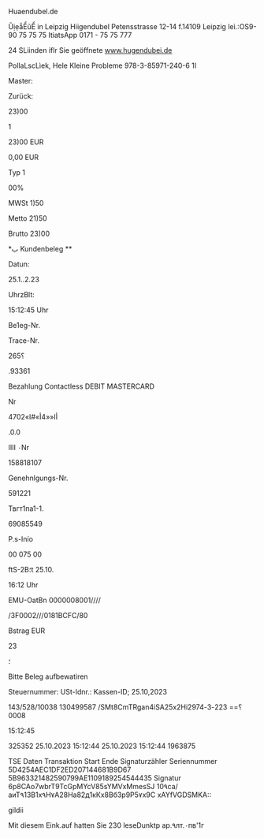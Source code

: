 Huaendubel.de

ŨịẹẫỂũỂ
in Leipzig
Hiigendubel
Petensstrasse 12-14
f.14109 Leipzig
leì.:OS9-90 75 75 75
ItiatsApp 0171 - 75 75 777

24 SLiinden iflr Sie geöffnete
www.hugendubei.de

PollaLscLìek, Hele
Kleine Probleme
978-3-85971-240-6
1ا

Master:

Zurück:

23)00

1

23)00 EUR

0,00 EUR

Typ
1

00%

MWSt
1)50

Metto
21)50

Brutto
23)00

*ب Kundenbeleg **

Datun:

25.1..2.23

UhrzBlt:

15:12:45 Uhr

Be1eg-Nr.

Trace-Nr.

؟265

.93361

Bezahlung
Contactless
DEBIT MASTERCARD

Nr

أا««4أ»#ا»4702

.0.0

IIII ٠Nr

158818107

Genehnlgungs-Nr.

591221

Твгт1па1-1.

69085549

P.s-Inío

00 075 00

ftS-2B؛t 25.10.

16:12 Uhr

EMU-OatBn 0000008001////

/3F0002///0181BCFC/80

Bstrag EUR

23

؛

Bitte Beleg aufbewatiren

Steuernummer:
USt-Idnr.:
Kassen-ID;
25.10,2023

143/528/10038
130499587
/SMt8CmTRgan4iSA25x2Hi؟==
223-3-2974
0008

15:12:45

325352
25.10.2023 15:12:44
25.10.2023 15:12:44
1963875

TSE Daten
Transaktion
Start
Ende
Signaturzähler
Seriennummer 5D4254AEC1DF2ED207144681B9D67
5Β963321482590799ΑΕ1109189254544435
Signatur 6p8CAo7wbrT9TcGpMYcV85sYMVxMmesSJ
10٩са/аиТ٩13В1х٩Н٧А28На82д1кКх8ВбЗр9Р5٧х9С
xAYfVGDSMKA::

gildii

Mit diesem Eink.auf hatten Sie
230 leseDunktp ар.٩лт.٠пв'1г

